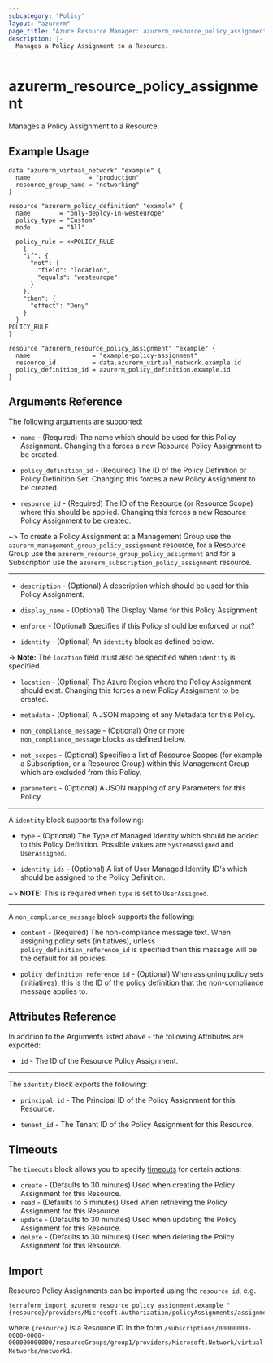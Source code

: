 ```yaml
---
subcategory: "Policy"
layout: "azurerm"
page_title: "Azure Resource Manager: azurerm_resource_policy_assignment"
description: |-
  Manages a Policy Assignment to a Resource.
---
```


# azurerm_resource_policy_assignment

Manages a Policy Assignment to a Resource.

## Example Usage

```hcl
data "azurerm_virtual_network" "example" {
  name                = "production"
  resource_group_name = "networking"
}

resource "azurerm_policy_definition" "example" {
  name        = "only-deploy-in-westeurope"
  policy_type = "Custom"
  mode        = "All"

  policy_rule = <<POLICY_RULE
	{
    "if": {
      "not": {
        "field": "location",
        "equals": "westeurope"
      }
    },
    "then": {
      "effect": "Deny"
    }
  }
POLICY_RULE
}

resource "azurerm_resource_policy_assignment" "example" {
  name                 = "example-policy-assignment"
  resource_id          = data.azurerm_virtual_network.example.id
  policy_definition_id = azurerm_policy_definition.example.id
}
```

## Arguments Reference

The following arguments are supported:

* `name` - (Required) The name which should be used for this Policy Assignment. Changing this forces a new Resource Policy Assignment to be created.

* `policy_definition_id` - (Required) The ID of the Policy Definition or Policy Definition Set. Changing this forces a new Policy Assignment to be created.

* `resource_id` - (Required) The ID of the Resource (or Resource Scope) where this should be applied. Changing this forces a new Resource Policy Assignment to be created.

~> To create a Policy Assignment at a Management Group use the `azurerm_management_group_policy_assignment` resource, for a Resource Group use the `azurerm_resource_group_policy_assignment` and for a Subscription use the `azurerm_subscription_policy_assignment` resource.

---

* `description` - (Optional) A description which should be used for this Policy Assignment.

* `display_name` - (Optional) The Display Name for this Policy Assignment.

* `enforce` - (Optional) Specifies if this Policy should be enforced or not?

* `identity` - (Optional) An `identity` block as defined below.

-> **Note:** The `location` field must also be specified when `identity` is specified.

* `location` - (Optional) The Azure Region where the Policy Assignment should exist. Changing this forces a new Policy Assignment to be created.

* `metadata` - (Optional) A JSON mapping of any Metadata for this Policy.

* `non_compliance_message` - (Optional) One or more `non_compliance_message` blocks as defined below.

* `not_scopes` - (Optional) Specifies a list of Resource Scopes (for example a Subscription, or a Resource Group) within this Management Group which are excluded from this Policy.

* `parameters` - (Optional) A JSON mapping of any Parameters for this Policy.

---

A `identity` block supports the following:

* `type` - (Optional) The Type of Managed Identity which should be added to this Policy Definition. Possible values are `SystemAssigned` and `UserAssigned`.

* `identity_ids` - (Optional) A list of User Managed Identity ID's which should be assigned to the Policy Definition.

~> **NOTE:** This is required when `type` is set to `UserAssigned`.

---

A `non_compliance_message` block supports the following:

* `content` - (Required) The non-compliance message text. When assigning policy sets (initiatives), unless `policy_definition_reference_id` is specified then this message will be the default for all policies.

* `policy_definition_reference_id` - (Optional) When assigning policy sets (initiatives), this is the ID of the policy definition that the non-compliance message applies to.

## Attributes Reference

In addition to the Arguments listed above - the following Attributes are exported:

* `id` - The ID of the Resource Policy Assignment.

---

The `identity` block exports the following:

* `principal_id` - The Principal ID of the Policy Assignment for this Resource.

* `tenant_id` - The Tenant ID of the Policy Assignment for this Resource.

## Timeouts

The `timeouts` block allows you to specify [timeouts](https://www.terraform.io/docs/configuration/resources.html#timeouts) for certain actions:

* `create` - (Defaults to 30 minutes) Used when creating the Policy Assignment for this Resource.
* `read` - (Defaults to 5 minutes) Used when retrieving the Policy Assignment for this Resource.
* `update` - (Defaults to 30 minutes) Used when updating the Policy Assignment for this Resource.
* `delete` - (Defaults to 30 minutes) Used when deleting the Policy Assignment for this Resource.

## Import

Resource Policy Assignments can be imported using the `resource id`, e.g.

```shell
terraform import azurerm_resource_policy_assignment.example "{resource}/providers/Microsoft.Authorization/policyAssignments/assignment1"
```

where `{resource}` is a Resource ID in the form `/subscriptions/00000000-0000-0000-000000000000/resourceGroups/group1/providers/Microsoft.Network/virtualNetworks/network1`.
